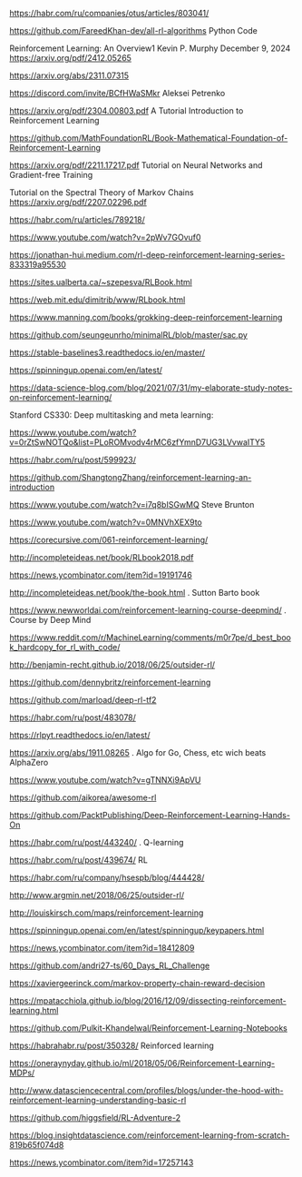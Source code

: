 https://habr.com/ru/companies/otus/articles/803041/

https://github.com/FareedKhan-dev/all-rl-algorithms   Python Code

Reinforcement Learning: An Overview1
Kevin P. Murphy
December 9, 2024
https://arxiv.org/pdf/2412.05265

https://arxiv.org/abs/2311.07315

https://discord.com/invite/BCfHWaSMkr Aleksei Petrenko

https://arxiv.org/pdf/2304.00803.pdf A Tutorial Introduction to Reinforcement Learning

https://github.com/MathFoundationRL/Book-Mathematical-Foundation-of-Reinforcement-Learning

https://arxiv.org/pdf/2211.17217.pdf Tutorial on Neural Networks and Gradient-free Training

Tutorial on the Spectral Theory of Markov Chains https://arxiv.org/pdf/2207.02296.pdf

https://habr.com/ru/articles/789218/

https://www.youtube.com/watch?v=2pWv7GOvuf0

https://jonathan-hui.medium.com/rl-deep-reinforcement-learning-series-833319a95530

<https://sites.ualberta.ca/~szepesva/RLBook.html>

https://web.mit.edu/dimitrib/www/RLbook.html

https://www.manning.com/books/grokking-deep-reinforcement-learning

https://github.com/seungeunrho/minimalRL/blob/master/sac.py

https://stable-baselines3.readthedocs.io/en/master/

https://spinningup.openai.com/en/latest/

https://data-science-blog.com/blog/2021/07/31/my-elaborate-study-notes-on-reinforcement-learning/

Stanford CS330: Deep multitasking and meta learning:

https://www.youtube.com/watch?v=0rZtSwNOTQo&list=PLoROMvodv4rMC6zfYmnD7UG3LVvwaITY5

https://habr.com/ru/post/599923/

https://github.com/ShangtongZhang/reinforcement-learning-an-introduction

https://www.youtube.com/watch?v=i7q8bISGwMQ Steve Brunton

https://www.youtube.com/watch?v=0MNVhXEX9to  

https://corecursive.com/061-reinforcement-learning/

<http://incompleteideas.net/book/RLbook2018.pdf>

<https://news.ycombinator.com/item?id=19191746>

<http://incompleteideas.net/book/the-book.html> .   Sutton Barto book 

<https://www.newworldai.com/reinforcement-learning-course-deepmind/> . Course by Deep Mind

https://www.reddit.com/r/MachineLearning/comments/m0r7pe/d_best_book_hardcopy_for_rl_with_code/

http://benjamin-recht.github.io/2018/06/25/outsider-rl/

<https://github.com/dennybritz/reinforcement-learning>

<https://github.com/marload/deep-rl-tf2>

<https://habr.com/ru/post/483078/>

<https://rlpyt.readthedocs.io/en/latest/>


<https://arxiv.org/abs/1911.08265> . Algo for Go, Chess, etc wich beats AlphaZero

<https://www.youtube.com/watch?v=gTNNXi9ApVU>

<https://github.com/aikorea/awesome-rl>

<https://github.com/PacktPublishing/Deep-Reinforcement-Learning-Hands-On>

<https://habr.com/ru/post/443240/> . Q-learning

<https://habr.com/ru/post/439674/> RL

<https://habr.com/ru/company/hsespb/blog/444428/>

<http://www.argmin.net/2018/06/25/outsider-rl/>

<http://louiskirsch.com/maps/reinforcement-learning>

https://spinningup.openai.com/en/latest/spinningup/keypapers.html

https://news.ycombinator.com/item?id=18412809
	
https://github.com/andri27-ts/60_Days_RL_Challenge

https://xaviergeerinck.com/markov-property-chain-reward-decision

https://mpatacchiola.github.io/blog/2016/12/09/dissecting-reinforcement-learning.html

https://github.com/Pulkit-Khandelwal/Reinforcement-Learning-Notebooks

https://habrahabr.ru/post/350328/  Reinforced learning

https://oneraynyday.github.io/ml/2018/05/06/Reinforcement-Learning-MDPs/

http://www.datasciencecentral.com/profiles/blogs/under-the-hood-with-reinforcement-learning-understanding-basic-rl

https://github.com/higgsfield/RL-Adventure-2

https://blog.insightdatascience.com/reinforcement-learning-from-scratch-819b65f074d8

https://news.ycombinator.com/item?id=17257143
